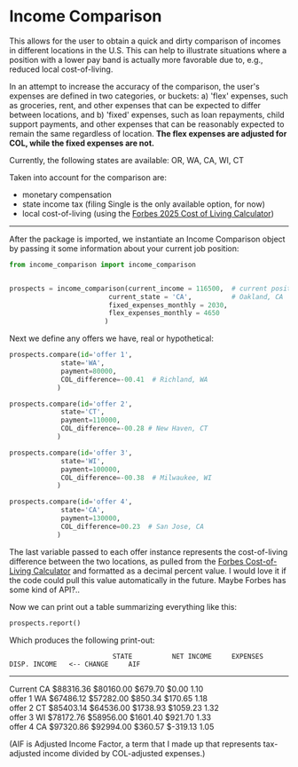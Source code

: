 # Income Comparison
This allows for the user to obtain a quick and dirty comparison of incomes in different locations in the U.S. This can help to illustrate situations where a position with a lower pay band is actually more favorable due to, e.g., reduced local cost-of-living. 

In an attempt to increase the accuracy of the comparison, the user's expenses are defined in two categories, or buckets: a) 'flex' expenses, such as groceries, rent, and other expenses that can be expected to differ between locations, and b) 'fixed' expenses, such as loan repayments, child support payments, and other expenses that can be reasonably expected to remain the same regardless of location. **The flex expenses are adjusted for COL, while the fixed expenses are not.**

Currently, the following states are available: OR, WA, CA, WI, CT

Taken into account for the comparison are:
- monetary compensation
- state income tax (filing Single is the only available option, for now) 
- local cost-of-living (using the [Forbes 2025 Cost of Living Calculator](https://www.forbes.com/advisor/mortgages/real-estate/cost-of-living-calculator/))
-----------------------------

After the package is imported, we instantiate an Income Comparison object by passing it some information about your current job position: 

```python
from income_comparison import income_comparison


prospects = income_comparison(current_income = 116500,  # current position
                         current_state = 'CA',          # Oakland, CA
                         fixed_expenses_monthly = 2030, 
                         flex_expenses_monthly = 4650
                        )
```


Next we define any offers we have, real or hypothetical:

```python
prospects.compare(id='offer 1', 
             state='WA', 
             payment=80000, 
             COL_difference=-00.41  # Richland, WA
            )

prospects.compare(id='offer 2', 
             state='CT', 
             payment=110000, 
             COL_difference=-00.28 # New Haven, CT
            )

prospects.compare(id='offer 3', 
             state='WI', 
             payment=100000,
             COL_difference=-00.38  # Milwaukee, WI
            )

prospects.compare(id='offer 4', 
             state='CA', 
             payment=130000,
             COL_difference=00.23  # San Jose, CA
            )
```


The last variable passed to each offer instance represents the cost-of-living difference between the two locations, as pulled from the [Forbes Cost-of-Living Calculator](https://www.forbes.com/advisor/mortgages/real-estate/cost-of-living-calculator/) and formatted as a decimal percent value. I would love it if the code could pull this value automatically in the future. Maybe Forbes has some kind of API?..

Now we can print out a table summarizing everything like this:

```python
prospects.report()
```


Which produces the following print-out: 


                              STATE          NET INCOME     EXPENSES       DISP. INCOME   <-- CHANGE     AIF            
------------------------------------------------------------------------------------------------------------------------
Current                       CA             $88316.36      $80160.00      $679.70        $0.00          1.10           
offer 1                       WA             $67486.12      $57282.00      $850.34        $170.65        1.18           
offer 2                       CT             $85403.14      $64536.00      $1738.93       $1059.23       1.32           
offer 3                       WI             $78172.76      $58956.00      $1601.40       $921.70        1.33           
offer 4                       CA             $97320.86      $92994.00      $360.57        $-319.13       1.05           


(AIF is Adjusted Income Factor, a term that I made up that represents tax-adjusted income divided by COL-adjusted expenses.)
